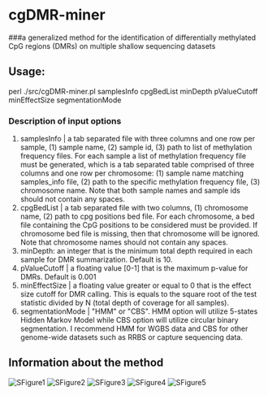 # cgDMR-miner
###a generalized method for the identification of differentially methylated CpG regions (DMRs) on multiple shallow sequencing datasets
## Usage:
perl ./src/cgDMR-miner.pl samplesInfo cpgBedList minDepth pValueCutoff minEffectSize segmentationMode

### Description of input options
1. samplesInfo |  a tab separated file with three columns and one row per sample, (1) sample name, (2) sample id, (3) path to list of methylation frequency files. For each sample a list of methylation frequency file must be generated, which is a tab separated table comprised of three columns and one row per chromosome: (1) sample name matching samples_info file, (2) path to the specific methylation frequency file, (3) chromosome name. Note that both sample names and sample ids should not contain any spaces.
2. cpgBedList | a tab separated file with two columns, (1) chromosome name, (2) path to cpg positions bed file. For each chromosome, a bed file containing the CpG positions to be considered must be provided. If chromosome bed file is missing, then that chromosome will be ignored. Note that chromosome names should not contain any spaces.
3. minDepth: an integer that is the minimum total depth required in each sample for DMR summarization. Default is 10.
4. pValueCutoff | a floating value [0-1] that is the maximum p-value for DMRs. Default is 0.001
5. minEffectSize | a floating value greater or equal to 0 that is the effect size cutoff for DMR calling. This is equals to the square root of the test statistic divided by N (total depth of coverage for all samples). 
6. segmentationMode | "HMM" or "CBS". HMM option will utilize 5-states Hidden Markov Model while CBS option will utilize circular binary segmentation. I recommend HMM for WGBS data and CBS for other genome-wide datasets such as RRBS or capture sequencing data.

## Information about the method

![SFigure1](https://dinhdiep.github.com/cgDMR-miner/img/SFigure1.jpg.jpg) 
![SFigure2](https://dinhdiep.github.com/cgDMR-miner/img/SFigure2.jpg.jpg) 
![SFigure3](https://dinhdiep.github.com/cgDMR-miner/img/SFigure3.jpg.jpg) 
![SFigure4](https://dinhdiep.github.com/cgDMR-miner/img/SFigure4.jpg.jpg) 
![SFigure5](https://dinhdiep.github.com/cgDMR-miner/img/SFigure5.jpg.jpg) 
 
